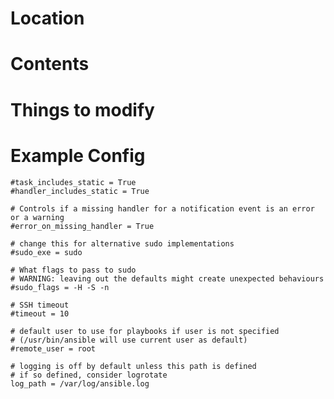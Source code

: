 <!-- TITLE: Openshift Ansible Config -->
<!-- SUBTITLE: A discussion / breakdown of the ansible.cfg for openshift. -->

# Location
# Contents
# Things to modify
# Example Config

```text
#task_includes_static = True
#handler_includes_static = True

# Controls if a missing handler for a notification event is an error or a warning
#error_on_missing_handler = True

# change this for alternative sudo implementations
#sudo_exe = sudo

# What flags to pass to sudo
# WARNING: leaving out the defaults might create unexpected behaviours
#sudo_flags = -H -S -n

# SSH timeout
#timeout = 10

# default user to use for playbooks if user is not specified
# (/usr/bin/ansible will use current user as default)
#remote_user = root

# logging is off by default unless this path is defined
# if so defined, consider logrotate
log_path = /var/log/ansible.log

```
